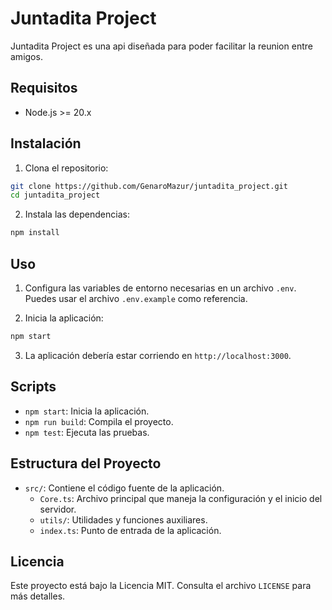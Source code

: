 # Juntadita Project

Juntadita Project es una api diseñada para poder facilitar la reunion entre amigos.

## Requisitos

- Node.js >= 20.x

## Instalación

1. Clona el repositorio:
  ```bash
  git clone https://github.com/GenaroMazur/juntadita_project.git
  cd juntadita_project
  ```

2. Instala las dependencias:
  ```bash
  npm install
  ```

## Uso

1. Configura las variables de entorno necesarias en un archivo `.env`. Puedes usar el archivo `.env.example` como referencia.

2. Inicia la aplicación:
  ```bash
  npm start
  ```

3. La aplicación debería estar corriendo en `http://localhost:3000`.

## Scripts

- `npm start`: Inicia la aplicación.
- `npm run build`: Compila el proyecto.
- `npm test`: Ejecuta las pruebas.

## Estructura del Proyecto

- `src/`: Contiene el código fuente de la aplicación.
  - `Core.ts`: Archivo principal que maneja la configuración y el inicio del servidor.
  - `utils/`: Utilidades y funciones auxiliares.
  - `index.ts`: Punto de entrada de la aplicación.

## Licencia

Este proyecto está bajo la Licencia MIT. Consulta el archivo `LICENSE` para más detalles.
